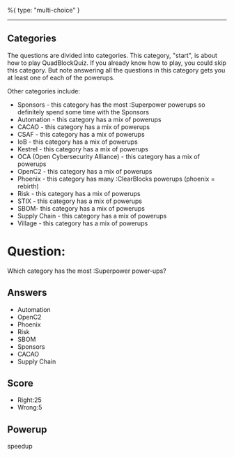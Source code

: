 %{
 type: "multi-choice"
}

---
## Categories

The questions are divided into categories.
This category, "start", is about how to play QuadBlockQuiz.
If you already know how to play, you could skip this category.
But note answering all the questions in this category
gets you at least one of each of the powerups.

Other categories include:
- Sponsors - this category has the most :Superpower powerups so definitely spend some time with the Sponsors
- Automation - this category has a mix of powerups
- CACAO - this category has a mix of powerups
- CSAF - this category has a mix of powerups
- IoB - this category has a mix of powerups
- Kestrel - this category has a mix of powerups
- OCA (Open Cybersecurity Alliance) - this category has a mix of powerups
- OpenC2 - this category has a mix of powerups
- Phoenix - this category has many :ClearBlocks powerups (phoenix = rebirth)
- Risk - this category has a mix of powerups
- STIX - this category has a mix of powerups
- SBOM- this category has a mix of powerups
- Supply Chain - this category has a mix of powerups
- Village - this category has a mix of powerups

# Question:
Which category has the most :Superpower power-ups?

## Answers
- Automation
- OpenC2
- Phoenix
- Risk
- SBOM
- Sponsors
- CACAO
- Supply Chain

## Score
- Right:25
- Wrong:5

## Powerup
speedup
